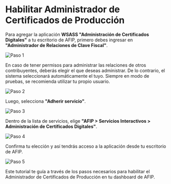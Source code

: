 # Habilitar Administrador de Certificados de Producción

Para agregar la aplicación **WSASS "Administración de Certificados Digitales"** a tu escritorio de AFIP, primero debes ingresar en **"Administrador de Relaciones de Clave Fiscal"**.

![Paso 1](../public/tutorial/tutorial_5_1.png)

En caso de tener permisos para administrar las relaciones de otros contribuyentes, deberás elegir el que deseas administrar. De lo contrario, el sistema seleccionará automáticamente el tuyo. Siempre en modo de pruebas, se recomienda utilizar tu propio usuario.

![Paso 2](../public/tutorial/tutorial_5_2.png)

Luego, selecciona **"Adherir servicio"**.

![Paso 3](../public/tutorial/tutorial_5_3.png)

Dentro de la lista de servicios, elige **"AFIP > Servicios Interactivos > Administración de Certificados Digitales"**.

![Paso 4](../public/tutorial/tutorial_5_4.png)

Confirma tu elección y así tendrás acceso a la aplicación desde tu escritorio de AFIP.

![Paso 5](../public/tutorial/tutorial_5_5.png)

Este tutorial te guía a través de los pasos necesarios para habilitar el Administrador de Certificados de Producción en tu dashboard de AFIP.